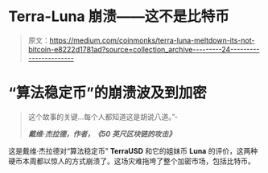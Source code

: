 # Terra-Luna 崩溃——这不是比特币

> 原文：<https://medium.com/coinmonks/terra-luna-meltdown-its-not-bitcoin-e8222d1781ad?source=collection_archive---------24----------------------->

# “算法稳定币”的崩溃波及到加密

> 这个故事的关键…每个人都知道这是胡说八道。”-
> 
> ***戴维·杰拉德，作者，《50 英尺区块链的攻击》***

这是戴维·杰拉德对“算法稳定币” **TerraUSD** 和它的姐妹币 **Luna** 的评价，这两种硬币本周都以惊人的方式崩溃了。这场灾难拖垮了整个加密市场，包括比特币。